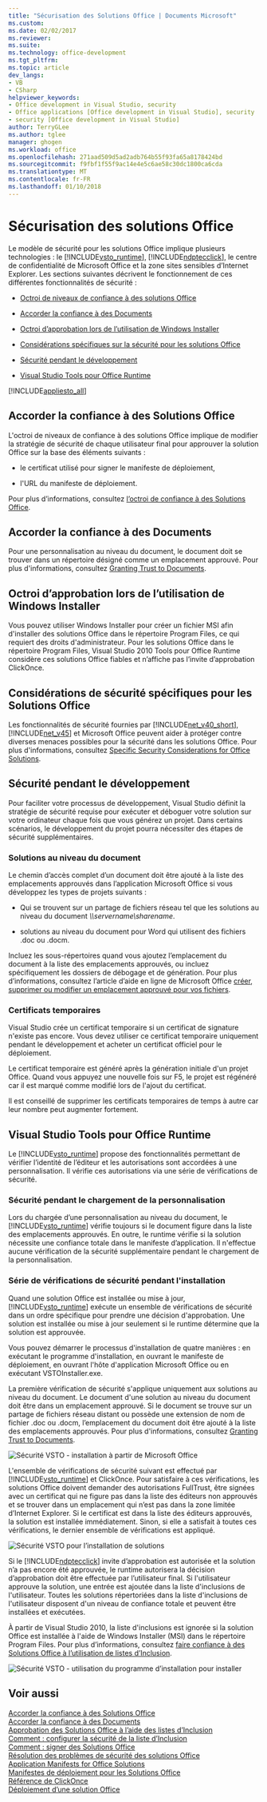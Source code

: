 ```yaml
---
title: "Sécurisation des Solutions Office | Documents Microsoft"
ms.custom: 
ms.date: 02/02/2017
ms.reviewer: 
ms.suite: 
ms.technology: office-development
ms.tgt_pltfrm: 
ms.topic: article
dev_langs:
- VB
- CSharp
helpviewer_keywords:
- Office development in Visual Studio, security
- Office applications [Office development in Visual Studio], security
- security [Office development in Visual Studio]
author: TerryGLee
ms.author: tglee
manager: ghogen
ms.workload: office
ms.openlocfilehash: 271aad509d5ad2adb764b55f93fa65a8178424bd
ms.sourcegitcommit: f9fbf1f55f9ac14e4e5c6ae58c30dc1800ca6cda
ms.translationtype: MT
ms.contentlocale: fr-FR
ms.lasthandoff: 01/10/2018
---
```

# <a name="securing-office-solutions"></a>Sécurisation des solutions Office
  Le modèle de sécurité pour les solutions Office implique plusieurs technologies : le [!INCLUDE[vsto_runtime](../vsto/includes/vsto-runtime-md.md)], [!INCLUDE[ndptecclick](../vsto/includes/ndptecclick-md.md)], le centre de confidentialité de Microsoft Office et la zone sites sensibles d’Internet Explorer. Les sections suivantes décrivent le fonctionnement de ces différentes fonctionnalités de sécurité :  
  
-   [Octroi de niveaux de confiance à des solutions Office](#GrantingTrustToSolutions)  
  
-   [Accorder la confiance à des Documents](#GrantingTrustToDocuments)  
  
-   [Octroi d’approbation lors de l’utilisation de Windows Installer](#GrantingTrustWindowsInstaller)  
  
-   [Considérations spécifiques sur la sécurité pour les solutions Office](#Security)  
  
-   [Sécurité pendant le développement](#SecurityDuringDeployment)  
  
-   [Visual Studio Tools pour Office Runtime](#VisualStudioToolsForOfficeRuntime)  
  
 [!INCLUDE[appliesto_all](../vsto/includes/appliesto-all-md.md)]  
  
##  <a name="GrantingTrustToSolutions"></a>Accorder la confiance à des Solutions Office  
 L'octroi de niveaux de confiance à des solutions Office implique de modifier la stratégie de sécurité de chaque utilisateur final pour approuver la solution Office sur la base des éléments suivants :  
  
-   le certificat utilisé pour signer le manifeste de déploiement,  
  
-   l'URL du manifeste de déploiement.  
  
 Pour plus d’informations, consultez [l’octroi de confiance à des Solutions Office](../vsto/granting-trust-to-office-solutions.md).  
  
##  <a name="GrantingTrustToDocuments"></a>Accorder la confiance à des Documents  
 Pour une personnalisation au niveau du document, le document doit se trouver dans un répertoire désigné comme un emplacement approuvé. Pour plus d'informations, consultez [Granting Trust to Documents](../vsto/granting-trust-to-documents.md).  
  
##  <a name="GrantingTrustWindowsInstaller"></a>Octroi d’approbation lors de l’utilisation de Windows Installer  
 Vous pouvez utiliser Windows Installer pour créer un fichier MSI afin d'installer des solutions Office dans le répertoire Program Files, ce qui requiert des droits d'administrateur. Pour les solutions Office dans le répertoire Program Files, Visual Studio 2010 Tools pour Office Runtime considère ces solutions Office fiables et n’affiche pas l’invite d’approbation ClickOnce.  
  
##  <a name="Security"></a>Considérations de sécurité spécifiques pour les Solutions Office  
 Les fonctionnalités de sécurité fournies par [!INCLUDE[net_v40_short](../sharepoint/includes/net-v40-short-md.md)], [!INCLUDE[net_v45](../vsto/includes/net-v45-md.md)] et Microsoft Office peuvent aider à protéger contre diverses menaces possibles pour la sécurité dans les solutions Office. Pour plus d'informations, consultez [Specific Security Considerations for Office Solutions](../vsto/specific-security-considerations-for-office-solutions.md).  
  
##  <a name="SecurityDuringDeployment"></a>Sécurité pendant le développement  
 Pour faciliter votre processus de développement, Visual Studio définit la stratégie de sécurité requise pour exécuter et déboguer votre solution sur votre ordinateur chaque fois que vous générez un projet. Dans certains scénarios, le développement du projet pourra nécessiter des étapes de sécurité supplémentaires.  
  
### <a name="document-level-solutions"></a>Solutions au niveau du document  
 Le chemin d’accès complet d’un document doit être ajouté à la liste des emplacements approuvés dans l’application Microsoft Office si vous développez les types de projets suivants :  
  
-   Qui se trouvent sur un partage de fichiers réseau tel que les solutions au niveau du document  *\\\servername\sharename*.  
  
-   solutions au niveau du document pour Word qui utilisent des fichiers .doc ou .docm.  
  
 Incluez les sous-répertoires quand vous ajoutez l’emplacement du document à la liste des emplacements approuvés, ou incluez spécifiquement les dossiers de débogage et de génération. Pour plus d’informations, consultez l’article d’aide en ligne de Microsoft Office [créer, supprimer ou modifier un emplacement approuvé pour vos fichiers](https://support.office.com/en-au/article/Create-remove-or-change-a-trusted-location-for-your-files-f5151879-25ea-4998-80a5-4208b3540a62).  
  
### <a name="temporary-certificates"></a>Certificats temporaires  
 Visual Studio crée un certificat temporaire si un certificat de signature n'existe pas encore. Vous devez utiliser ce certificat temporaire uniquement pendant le développement et acheter un certificat officiel pour le déploiement.  
  
 Le certificat temporaire est généré après la génération initiale d'un projet Office. Quand vous appuyez une nouvelle fois sur F5, le projet est régénéré car il est marqué comme modifié lors de l'ajout du certificat.  
  
 Il est conseillé de supprimer les certificats temporaires de temps à autre car leur nombre peut augmenter fortement.  
  
##  <a name="VisualStudioToolsForOfficeRuntime"></a>Visual Studio Tools pour Office Runtime  
 Le [!INCLUDE[vsto_runtime](../vsto/includes/vsto-runtime-md.md)] propose des fonctionnalités permettant de vérifier l’identité de l’éditeur et les autorisations sont accordées à une personnalisation. Il vérifie ces autorisations via une série de vérifications de sécurité.  
  
### <a name="security-during-customization-loading"></a>Sécurité pendant le chargement de la personnalisation  
 Lors du chargée d’une personnalisation au niveau du document, le [!INCLUDE[vsto_runtime](../vsto/includes/vsto-runtime-md.md)] vérifie toujours si le document figure dans la liste des emplacements approuvés. En outre, le runtime vérifie si la solution nécessite une confiance totale dans le manifeste d’application. Il n'effectue aucune vérification de la sécurité supplémentaire pendant le chargement de la personnalisation.  
  
### <a name="sequence-of-security-checks-during-installation"></a>Série de vérifications de sécurité pendant l'installation  
 Quand une solution Office est installée ou mise à jour, [!INCLUDE[vsto_runtime](../vsto/includes/vsto-runtime-md.md)] exécute un ensemble de vérifications de sécurité dans un ordre spécifique pour prendre une décision d'approbation. Une solution est installée ou mise à jour seulement si le runtime détermine que la solution est approuvée.  
  
 Vous pouvez démarrer le processus d'installation de quatre manières : en exécutant le programme d'installation, en ouvrant le manifeste de déploiement, en ouvrant l'hôte d'application Microsoft Office ou en exécutant VSTOInstaller.exe.  
  
 La première vérification de sécurité s'applique uniquement aux solutions au niveau du document. Le document d'une solution au niveau du document doit être dans un emplacement approuvé. Si le document se trouve sur un partage de fichiers réseau distant ou possède une extension de nom de fichier .doc ou .docm, l’emplacement du document doit être ajouté à la liste des emplacements approuvés. Pour plus d'informations, consultez [Granting Trust to Documents](../vsto/granting-trust-to-documents.md).  
  
 ![Sécurité VSTO - installation à partir de Microsoft Office](../vsto/media/host-install.png "sécurité VSTO - installation à partir de Microsoft Office")  
  
 L'ensemble de vérifications de sécurité suivant est effectué par [!INCLUDE[vsto_runtime](../vsto/includes/vsto-runtime-md.md)] et ClickOnce. Pour satisfaire à ces vérifications, les solutions Office doivent demander des autorisations FullTrust, être signées avec un certificat qui ne figure pas dans la liste des éditeurs non approuvés et se trouver dans un emplacement qui n’est pas dans la zone limitée d’Internet Explorer. Si le certificat est dans la liste des éditeurs approuvés, la solution est installée immédiatement. Sinon, si elle a satisfait à toutes ces vérifications, le dernier ensemble de vérifications est appliqué.  
  
 ![Sécurité VSTO pour l’installation de solutions](../vsto/media/installing.png "sécurité VSTO pour l’installation de solutions")  
  
 Si le [!INCLUDE[ndptecclick](../vsto/includes/ndptecclick-md.md)] invite d’approbation est autorisée et la solution n’a pas encore été approuvée, le runtime autorisera la décision d’approbation doit être effectuée par l’utilisateur final. Si l'utilisateur approuve la solution, une entrée est ajoutée dans la liste d'inclusions de l'utilisateur. Toutes les solutions répertoriées dans la liste d'inclusions de l'utilisateur disposent d'un niveau de confiance totale et peuvent être installées et exécutées.  
  
 À partir de Visual Studio 2010, la liste d'inclusions est ignorée si la solution Office est installée à l'aide de Windows Installer (MSI) dans le répertoire Program Files. Pour plus d’informations, consultez [faire confiance à des Solutions Office à l’utilisation de listes d’Inclusion](../vsto/trusting-office-solutions-by-using-inclusion-lists.md).  
  
 ![Sécurité VSTO - utilisation du programme d’installation pour installer](../vsto/media/setup-vstoinstaller.png "sécurité VSTO - utilisation du programme d’installation pour installer")  
  
## <a name="see-also"></a>Voir aussi  
 [Accorder la confiance à des Solutions Office](../vsto/granting-trust-to-office-solutions.md)   
 [Accorder la confiance à des Documents](../vsto/granting-trust-to-documents.md)   
 [Approbation des Solutions Office à l’aide des listes d’Inclusion](../vsto/trusting-office-solutions-by-using-inclusion-lists.md)   
 [Comment : configurer la sécurité de la liste d’Inclusion](../vsto/how-to-configure-inclusion-list-security.md)   
 [Comment : signer des Solutions Office](../vsto/how-to-sign-office-solutions.md)   
 [Résolution des problèmes de sécurité des solutions Office](../vsto/troubleshooting-office-solution-security.md)   
 [Application Manifests for Office Solutions](../vsto/application-manifests-for-office-solutions.md)   
 [Manifestes de déploiement pour les Solutions Office](../vsto/deployment-manifests-for-office-solutions.md)   
 [Référence de ClickOnce](/visualstudio/deployment/clickonce-reference)   
 [Déploiement d’une solution Office](../vsto/deploying-an-office-solution.md)  
  
  